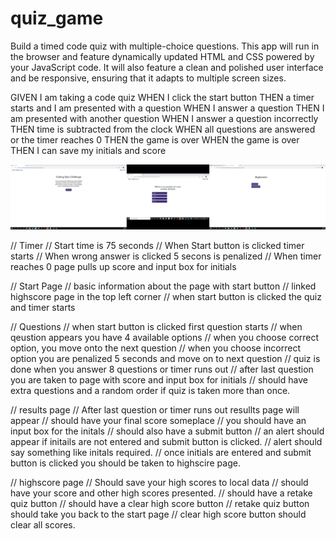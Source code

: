 # quiz_game
Build a timed code quiz with multiple-choice questions. This app will run in the browser and feature dynamically updated HTML and CSS powered by your JavaScript code. It will also feature a clean and polished user interface and be responsive, ensuring that it adapts to multiple screen sizes.

GIVEN I am taking a code quiz
WHEN I click the start button
THEN a timer starts and I am presented with a question
WHEN I answer a question
THEN I am presented with another question
WHEN I answer a question incorrectly
THEN time is subtracted from the clock
WHEN all questions are answered or the timer reaches 0
THEN the game is over
WHEN the game is over
THEN I can save my initials and score


![screenshot](assets\Images\quiz.png)


// Timer
// Start time is 75 seconds
// When Start button is clicked timer starts
// When wrong answer is clicked 5 secons is penalized
// When timer reaches 0 page pulls up score and input box for initials

// Start Page
// basic information about the page with start button
// linked highscore page in the top left corner
// when start button is clicked the quiz and timer starts

// Questions
// when start button is clicked first question starts
// when qeustion appears you have 4 available options
// when you choose correct option, you move onto the next question
// when you choose incorrect option you are penalized 5 seconds and move on to next question
// quiz is done when you answer 8 questions or timer runs out
// after last question you are taken to page with score and input box for initials
// should have extra questions and a random order if quiz is taken more than once.

// results page
// After last question or timer runs out resullts page will appear
// should have your final score someplace
// you should have an input box for the initals
// should also have a submit button
// an alert should appear if initails are not entered and submit button is clicked.
// alert should say something like initals required.
// once initials are entered and submit button is clicked you should be taken to highscire page.

// highscore page
// Should save your high scores to local data
// should have your score and other high scores presented.
// should have a retake quiz button
// should have a clear high score button
// retake quiz button should take you back to the start page
// clear high score button should clear all scores.